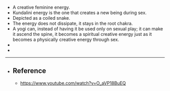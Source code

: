 - A creative feminine energy.
- Kundalini energy is the one that creates a new being during sex.
- Depicted as a coiled snake.
- The energy does not dissipate, it stays in the root chakra.
- A yogi can, instead of having it be used only on sexual play; it can make it ascend the spine, it becomes a spiritual creative energy just as it becomes a physically creative energy through sex.
-
-
- ---
- ## Reference
	- https://www.youtube.com/watch?v=O_aVP18BuEQ